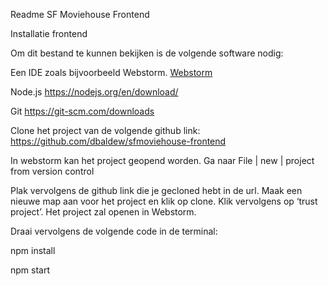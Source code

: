 Readme SF Moviehouse Frontend

Installatie frontend 

Om dit bestand te  kunnen bekijken is de volgende software nodig:

Een IDE zoals bijvoorbeeld Webstorm. 
[Webstorm](https://www.jetbrains.com/webstorm/download/#section=windows)

Node.js
https://nodejs.org/en/download/

Git
https://git-scm.com/downloads

Clone het project van de volgende github link:
https://github.com/dbaldew/sfmoviehouse-frontend

In webstorm kan het project geopend worden. 
Ga naar File | new | project from  version control

Plak vervolgens de github link die je gecloned hebt in de url. 
Maak een nieuwe map aan voor het project en klik op clone. 
Klik vervolgens op ‘trust project’. 
Het project zal openen in Webstorm. 

Draai vervolgens de volgende code in de terminal:

npm install

npm start
